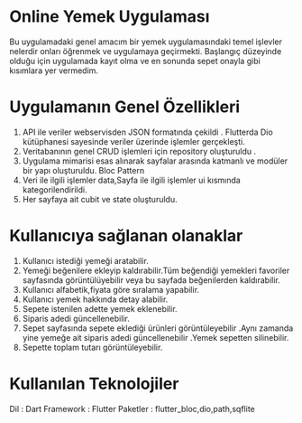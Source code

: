 # Online Yemek Uygulaması
 Bu uygulamadaki genel amacım bir yemek uygulamasındaki temel işlevler nelerdir onları öğrenmek ve uygulamaya geçirmekti.
 Başlangıç düzeyinde olduğu için  uygulamada kayıt olma ve en sonunda sepet onayla gibi kısımlara yer vermedim.

# Uygulamanın Genel Özellikleri

 1) API ile veriler webservisden JSON formatında çekildi . Flutterda Dio kütüphanesi sayesinde veriler üzerinde işlemler gerçekleşti.
 2) Veritabanının genel CRUD işlemleri için repository oluşturuldu .
 3) Uygulama mimarisi esas alınarak sayfalar arasında katmanlı ve modüler bir yapı oluşturuldu. Bloc Pattern
 4) Veri ile ilgili işlemler data,Sayfa ile ilgili işlemler ui kısmında kategorilendirildi.
 5) Her sayfaya ait cubit ve state oluşturuldu.

# Kullanıcıya sağlanan olanaklar

1) Kullanıcı istediği yemeği aratabilir.
2) Yemeği beğenilere ekleyip kaldırabilir.Tüm beğendiği yemekleri favoriler sayfasında görüntülüyebilir veya bu sayfada beğenilerden kaldırabilir.
3) Kullanıcı alfabetik,fiyata göre sıralama yapabilir.
4) Kullanıcı yemek hakkında detay alabilir.
5) Sepete istenilen adette yemek eklenebilir.
6) Siparis adedi güncellenebilir.
7) Sepet sayfasında sepete eklediği ürünleri görüntüleyebilir .Aynı zamanda yine yemeğe ait siparis adedi güncellenebilir .Yemek sepetten silinebilir.
8) Sepette toplam tutarı görüntüleyebilir.

# Kullanılan  Teknolojiler
  Dil : Dart
  Framework : Flutter
  Paketler :   flutter_bloc,dio,path,sqflite
